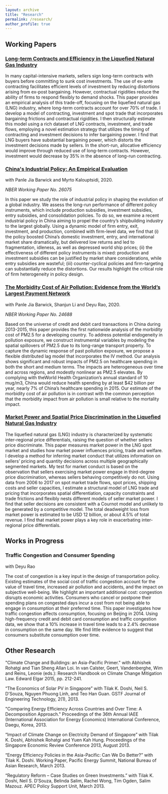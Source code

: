 ```yaml
---
layout: archive
title: "Research"
permalink: /research/
author_profile: true
---
```




## Working Papers

### [Long-term Contracts and Efficiency in the Liquefied Natural Gas Industry](https://www.dropbox.com/s/xvfh0of1r5vg8ff/NahimZahur_LNG_Contracts_Draft_2019.pdf?dl=0 "Long-term Contracts and Efficiency in the Liquefied Natural Gas Industry")

In many capital-intensive markets, sellers sign long-term contracts with buyers before committing to sunk cost investments. The use of ex-ante contracting facilitates efficient levels of investment by reducing distortions arising from ex-post bargaining. However, contractual rigidities reduce the ability of firms to respond flexibly to demand shocks. This paper provides an empirical analysis of this trade-off, focusing on the liquefied natural gas (LNG) industry, where long-term contracts account for over 70% of trade. I develop a model of contracting, investment and spot trade that incorporates bargaining frictions and contractual rigidities. I then structurally estimate this model using a rich dataset of LNG contracts, investment, and trade flows, employing a novel estimation strategy that utilizes the timing of contracting and investment decisions to infer bargaining power. I find that LNG buyers have substantial bargaining power, which distorts the investment decisions made by sellers. In the short-run, allocative efficiency would improve through reduced use of long-term contracts. However, investment would decrease by 35% in the absence of long-run contracting.

### [China's Industrial Policy: An Empirical Evaluation](https://www.dropbox.com/s/1gf7qzvsxvd9jav/Yr20_20200824_ChinaShipyard.pdf?dl=0 "China's Industrial Policy: An Empirical Evaluation") 
with Panle Jia Barwick and Myrto Kalouptsidi, 2020.

*NBER Working Paper No. 26075*

In this paper we study the role of industrial policy in shaping the evolution of a global industry. We assess the long-run performance of different policy instruments, which include production subsidies, investment subsidies, entry subsidies, and consolidation policies. To do so, we examine a recent industrial policy in China aiming to propel the country’s shipbuilding industry to the largest globally. Using a dynamic model of firm entry, exit, investment, and production, combined with firm-level data, we find that (i) the policy boosted China’s domestic investment, entry, and international market share dramatically, but delivered low returns and led to fragmentation, idleness, as well as depressed world ship prices; (ii) the effectiveness of different policy instruments is mixed: production and investment subsidies can be justified by market share considerations, while entry subsidies are wasteful; (iii) counter-cyclical policies and firm-targeting can substantially reduce the distortions. Our results highlight the critical role of firm heterogeneity in policy design.


### [The Morbidity Cost of Air Pollution: Evidence from the World’s Largest Payment Network](https://www.dropbox.com/s/jw2srrywx89edij/Morbidity_Cost_PM2_5_20200614_SL.pdf?dl=0 "The Morbidity Cost of Air Pollution: Evidence from the World’s Largest Payment Network")
with Panle Jia Barwick, Shanjun Li and Deyu Rao, 2020.

*NBER Working Paper No. 24688*

Based on the universe of credit and debit card transactions in China during 2013-2015, this paper provides the first nationwide analysis of the morbidity cost of PM2.5 for a developing country. To address potential endogeneity in pollution exposure, we construct instrumental variables by modeling the spatial spillovers of PM2.5 due to its long-range transport property. To capture the dynamic response of past pollution exposure, we propose a flexible distributed lag model that incorporates the IV method. Our analysis shows significant and robust impacts of PM2.5 on healthcare spending in both the short and medium terms. The impacts are heterogeneous over time and across regions, and modestly nonlinear as PM2.5 elevates. By complying with theWorld Health Organization’s annual standard of 10 mug/m3, China would reduce health spending by at least $42 billion per year, nearly 7% of China’s healthcare spending in 2015. Our estimate of the morbidity cost of air pollution is in contrast with the common perception that the morbidity impact from air pollution is small relative to the mortality impact.


### [Market Power and Spatial Price Discrimination in the Liquefied Natural Gas Industry](https://www.dropbox.com/s/u181kafor0v1ywl/NahimZahur_LNG_MarketPower_Draft_NOV2019.pdf?dl=0 "Market Power and Spatial Price Discrimination in the Liquefied Natural Gas Industry")

The liquefied natural gas (LNG) industry is characterized by systematic inter-regional price differentials, raising the question of whether sellers price discriminate. This paper measures market power in the LNG spot market and studies how market power influences pricing, trade and welfare. I develop a method for inferring market conduct that utilizes information on sellers’ pricing and quantity decisions across multiple geographically segmented markets. My test for market conduct is based on the observation that sellers exercising market power engage in third-degree price discrimination, whereas sellers behaving competitively do not. Using data
from 2006 to 2017 on spot market trade flows, spot prices, shipping costs and seller capacities, I estimate a structural model of LNG trade and pricing that incorporates spatial differentiation, capacity constraints and trade frictions and flexibly nests different models of seller market power. I find that seller decisions are consistent with a Cournot model and unlikely to be generated by a competitive model. The total deadweight loss from market power is estimated to be USD 12 billion, or about 4.5% of total revenue. I find that market power plays a key role in exacerbating inter-regional price differentials.


## Works in Progress

### Traffic Congestion and Consumer Spending
with Deyu Rao

The cost of congestion is a key input in the design of transportation policy. Existing estimates of the social cost of traffic congestion account for the value of travel time, increased air pollution and accidents, and the impact on subjective well-being. We highlight an important additional cost: congestion disrupts economic activities. Consumers who cancel or postpone their spending plans on congested days incur a cost from not being able to engage in consumption at their preferred time. This paper investigates how traffic congestion affects consumption, focusing on Beijing in 2014. Using high-frequency credit and debit card consumption and traffic congestion data, we show that a 10% increase in travel time leads to a 2.4% decrease in consumption on the same day. We find little evidence to suggest that consumers substitute consumption over time.

## Other Research

"Climate Change and Buildings: an Asia-Pacific Primer."
with Abhishek Rohatgi and Tian Sheng Allan Loi. In van Calster, Geert, Vandenberghe, Wim and Reins, Leonie (eds.): Research Handbook on Climate Change Mitigation Law. Edward Elgar 2015, pp. 212-241.

“The Economics of Solar PV in Singapore” 
with Tilak K. Doshi, Neil S. D’Souza, Nguyen Phuong Linh, and Teo Han Guan. GSTF Journal of Engineering Technology, 2(1), 2013.

"Comparing Energy Efficiency Across Countries and Over Time: A Decomposition Approach." Proceedings of the 36th Annual IAEE (International Association for Energy Economics) International Conference, Daegu, Korea, 2013.

“Impact of Climate Change on Electricity Demand of Singapore” 
with Tilak K. Doshi, Abhishek Rohatgi and Yuen Kah Hung. Proceedings of the Singapore Economic Review Conference 2013, August 2013.

“Energy Efficiency Policies in the Asia-Pacific: Can We Do Better?” 
with Tilak K. Doshi. Working Paper, Pacific Energy Summit, National Bureau of Asian Research, March 2013.

“Regulatory Reform – Case Studies on Green Investments.” 
with Tilak K. Doshi, Neil S. D’Souza, Belinda Salim, Rachel Wong, Tim Ogden, Salim Mazouz. APEC Policy Support Unit, March 2013.

